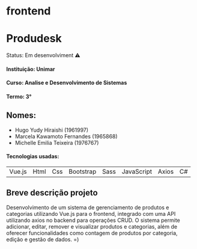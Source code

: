 # frontend
<h1>Produdesk</h1>
Status: Em desenvolviment ⚠️

#### Instituição: Unimar
#### Curso: Analise e Desenvolvimento de Sistemas
#### Termo: 3°

## Nomes:
+ Hugo Yudy Hiraishi (1961997)
+ Marcela Kawamoto Fernandes (1965868)
+ Michelle Emilia Teixeira (1976767)

#### Tecnologias usadas:

<table>
  <tr>
    <td>Vue.js</td>
    <td>Html</td>
    <td>Css</td>
    <td>Bootstrap</td>
    <td>Sass</td>
    <td>JavaScript</td>
    <td>Axios</td>
    <td>C#</td>
  </tr>
</table>

## Breve descrição projeto 
Desenvolvimento de um sistema de gerenciamento de produtos e categorias utilizando Vue.js para o frontend, integrado com uma API utilizando axios no backend para operações CRUD. 
O sistema permite adicionar, editar, remover e visualizar produtos e categorias, além de oferecer funcionalidades como contagem de produtos por categoria, edição e gestão de dados. =)
